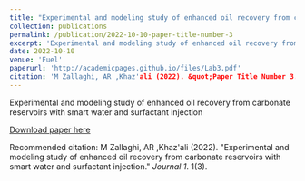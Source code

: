 ```yaml
---
title: "Experimental and modeling study of enhanced oil recovery from carbonate reservoirs"
collection: publications
permalink: /publication/2022-10-10-paper-title-number-3
excerpt: 'Experimental and modeling study of enhanced oil recovery from carbonate reservoirs with smart water and surfactant injection'
date: 2022-10-10
venue: 'Fuel'
paperurl: 'http://academicpages.github.io/files/Lab3.pdf'
citation: 'M Zallaghi, AR ,Khaz'ali (2022). &quot;Paper Title Number 3.&quot; <i>Journal 1</i>. 1(3).'
---
```

Experimental and modeling study of enhanced oil recovery from carbonate reservoirs with smart water and surfactant injection

[Download paper here](http://academicpages.github.io/files/Lab3.pdf)

Recommended citation: M Zallaghi, AR ,Khaz'ali (2022). "Experimental and modeling study of enhanced oil recovery from carbonate reservoirs with smart water and surfactant injection." <i>Journal 1</i>. 1(3).

